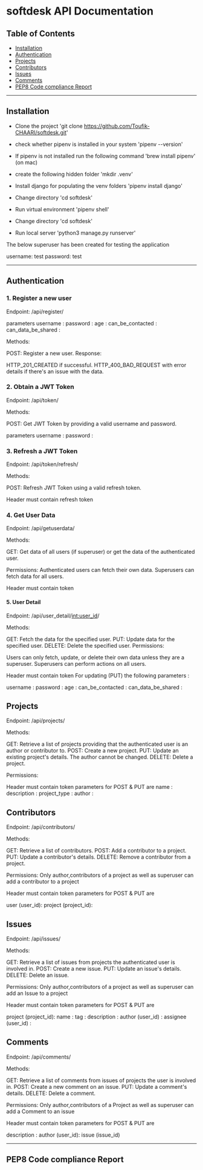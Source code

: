 # softdesk API Documentation

## Table of Contents

- [Installation](#installation)
- [Authentication](#authentication)
- [Projects](#projects)
- [Contributors](#contributors)
- [Issues](#issues)
- [Comments](#comments)
- [PEP8 Code compliance Report](#pep8-code-compliance-report)

***
## Installation

- Clone the project
'git clone https://github.com/Toufik-CHAARI/softdesk.git'

- check whether pipenv is installed in your system
  'pipenv --version'

- If pipenv is not installed run the following command
  'brew install pipenv' (on mac)

- create the following hidden folder
  'mkdir .venv'

- Install django for populating the venv folders
 'pipenv install django'

- Change directory
  'cd softdesk'

- Run virtual environment
 'pipenv shell'

- Change directory
 'cd softdesk'

- Run local server
  'python3 manage.py runserver'

The below superuser has been created for testing the application

username: test
password: test


***

## Authentication

### 1. Register a new user
Endpoint: /api/register/

parameters 
username :
password :
age :
can_be_contacted :
can_data_be_shared :

Methods:

POST: Register a new user.
Response:

HTTP_201_CREATED if successful.
HTTP_400_BAD_REQUEST with error details if there's an issue with the data.


### 2. Obtain a JWT Token
Endpoint: /api/token/

Methods:

POST: Get JWT Token by providing a valid username and password.

parameters 
username :
password :

### 3. Refresh a JWT Token
Endpoint: /api/token/refresh/

Methods:

POST: Refresh JWT Token using a valid refresh token.

Header must contain refresh token


### 4. Get User Data
Endpoint: /api/getuserdata/

Methods:

GET: Get data of all users (if superuser) or get the data of the authenticated user.

Permissions:
Authenticated users can fetch their own data.
Superusers can fetch data for all users.

Header must contain token


#### 5. User Detail
Endpoint: /api/user_detail/<int:user_id>/

Methods:

GET: Fetch the data for the specified user.
PUT: Update data for the specified user.
DELETE: Delete the specified user.
Permissions:

Users can only fetch, update, or delete their own data unless they are a superuser.
Superusers can perform actions on all users.

Header must contain token
For updating (PUT) the following parameters :

username :
password :
age :
can_be_contacted :
can_data_be_shared :




## Projects
Endpoint: /api/projects/

Methods:

GET: Retrieve a list of projects providing that the authenticated user is an author or contributor to.
POST: Create a new project.
PUT: Update an existing project's details. The author cannot be changed.
DELETE: Delete a project.

Permissions:


Header must contain token
parameters for POST & PUT are
name :
description :
project_type :
author :

## Contributors
Endpoint: /api/contributors/

Methods:

GET: Retrieve a list of contributors.
POST: Add a contributor to a project.
PUT: Update a contributor's details.
DELETE: Remove a contributor from a project.


Permissions: Only author,contributors of a project as well as superuser can add a contributor to a project

Header must contain token
parameters for POST & PUT are

user (user_id):
project (project_id):

## Issues

Endpoint: /api/issues/

Methods:

GET: Retrieve a list of issues from projects the authenticated user is involved in.
POST: Create a new issue.
PUT: Update an issue's details.
DELETE: Delete an issue.

Permissions: Only author,contributors of a project as well as superuser can add an Issue to a project

Header must contain token
parameters for POST & PUT are

project (project_id):
name :
tag :
description :
author (user_id) :
assignee (user_id) :


## Comments
Endpoint: /api/comments/

Methods:

GET: Retrieve a list of comments from issues of projects the user is involved in.
POST: Create a new comment on an issue.
PUT: Update a comment's details.
DELETE: Delete a comment.

Permissions: Only author,contributors of a Project as well as superuser can add a Comment to an issue

Header must contain token
parameters for POST & PUT are

description :
author (user_id):
issue (issue_id)

***

## PEP8 Code compliance Report